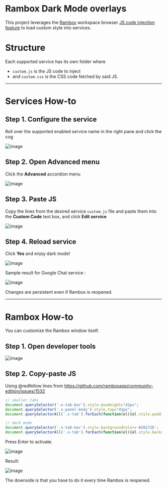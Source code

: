 # Rambox Dark Mode overlays

This project leverages the [Rambox](https://rambox.app) workspace browser [JS code injection feature](https://github.com/ramboxapp/community-edition/wiki/Inject-JavaScript-Code) to load custom style into services.

# Structure

Each supported service has its own folder where 
- `custom.js` is the JS code to inject
-  and `custom.css` is the CSS code fetched by said JS.

---

# Services How-to

## Step 1. Configure the service

Roll over the supported enabled service name in the right pane and click the cog

![image](https://user-images.githubusercontent.com/17506424/115804300-057e5080-a3e3-11eb-919b-d0e1b80bcf27.png)


## Step 2. Open Advanced menu

Click the **Advanced** accordion menu

![image](https://user-images.githubusercontent.com/17506424/115804451-4fffcd00-a3e3-11eb-81e6-003d63be615c.png)


## Step 3. Paste JS

Copy the lines from the desired service `custom.js` file and paste them into the **Custom Code** text box, and click **Edit service**

![image](https://user-images.githubusercontent.com/17506424/115804591-96edc280-a3e3-11eb-955f-0acf6c3ce9c6.png)


## Step 4. Reload service

Click **Yes** and enjoy dark mode!

![image](https://user-images.githubusercontent.com/17506424/115804624-a53bde80-a3e3-11eb-98a2-8fe4568f51c9.png)

Sample result for Google Chat service :

![image](https://user-images.githubusercontent.com/17506424/115805872-1aa8ae80-a3e6-11eb-8826-c72b50fc0dd1.png)

Changes are persistent even if Rambox is reopened.

---

# Rambox How-to

You can customize the Rambox window itself.

## Step 1. Open developer tools

![image](https://user-images.githubusercontent.com/17506424/115805190-c4873b80-a3e4-11eb-9e02-07810c95a4f7.png)


## Step 2. Copy-paste JS

Using @redfellow lines from https://github.com/ramboxapp/community-edition/issues/1532

```js
// smaller tabs
document.querySelector('.x-tab-bar').style.maxHeight="41px";
document.querySelector('.x-panel-body').style.top="41px";
document.querySelectorAll('.x-tab').forEach(function(el){el.style.padding='4px';});

// dark mode
document.querySelector('.x-tab-bar').style.backgroundColor='#20272D';
document.querySelectorAll('.x-tab').forEach(function(el){el.style.backgroundColor='#40474D';});
```

Press Enter to activate.

![image](https://user-images.githubusercontent.com/17506424/115805258-dff24680-a3e4-11eb-9f97-425ce2d98a53.png)

Result:

![image](https://user-images.githubusercontent.com/17506424/115805385-2647a580-a3e5-11eb-9abd-cea8c34d9596.png)

The downside is that you have to do it every time Rambox is reopened.
